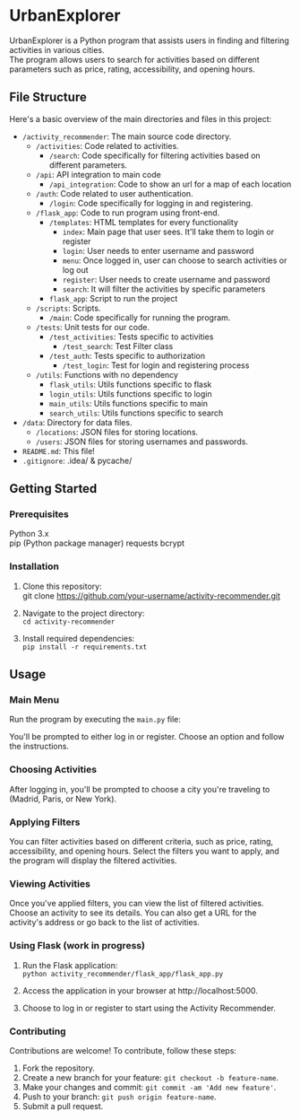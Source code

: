 # UrbanExplorer
UrbanExplorer is a Python program that assists users in finding and filtering activities in various cities.  
The program allows users to search for activities based on different parameters such as price, rating, accessibility, and opening hours.

## File Structure

Here's a basic overview of the main directories and files in this project:

- `/activity_recommender`: The main source code directory.
    - `/activities`: Code related to activities.
      - `/search`: Code specifically for filtering activities based on different parameters.
    - `/api`: API integration to main code
      - `/api_integration`: Code to show an url for a map of each location
    - `/auth`: Code related to user authentication.
      - `/login`: Code specifically for logging in and registering.
    - `/flask_app`: Code to run program using front-end.
      - `/templates`: HTML templates for every functionality
        - `index`: Main page that user sees. It'll take them to login or register
        - `login`: User needs to enter username and password
        - `menu`: Once logged in, user can choose to search activities or log out
        - `register`: User needs to create username and password
        - `search`: It will filter the activities by specific parameters
      - `flask_app`: Script to run the project
    - `/scripts`: Scripts.
      - `/main`: Code specifically for running the program.
    - `/tests`: Unit tests for our code. 
      - `/test_activities`:  Tests specific to activities
        - `/test_search`: Test Filter class
      - `/test_auth`:  Tests specific to authorization
        - `/test_login`: Test for login and registering process
    - `/utils`: Functions with no dependency
       - `flask_utils`: Utils functions specific to flask
       - `login_utils`: Utils functions specific to login
       - `main_utils`: Utils functions specific to main
       - `search_utils`: Utils functions specific to search
- `/data`: Directory for data files.
    - `/locations`: JSON files for storing locations.
    - `/users`: JSON files for storing usernames and passwords.
- `README.md`: This file!
- `.gitignore`: .idea/ & pycache/

## Getting Started

### Prerequisites
Python 3.x  
pip (Python package manager)
requests
bcrypt


### Installation
1. Clone this repository:  
git clone https://github.com/your-username/activity-recommender.git


2. Navigate to the project directory:  
`cd activity-recommender`


3. Install required dependencies:  
`pip install -r requirements.txt`

## Usage

### Main Menu

Run the program by executing the `main.py` file:

You'll be prompted to either log in or register. Choose an option and follow the instructions.

### Choosing Activities

After logging in, you'll be prompted to choose a city you're traveling to (Madrid, Paris, or New York).

### Applying Filters

You can filter activities based on different criteria, such as price, rating, accessibility, and opening hours. Select the filters you want to apply, and the program will display the filtered activities.

### Viewing Activities

Once you've applied filters, you can view the list of filtered activities. Choose an activity to see its details. You can also get a URL for the activity's address or go back to the list of activities.

### Using Flask (work in progress)
1. Run the Flask application:  
`python activity_recommender/flask_app/flask_app.py`  

2. Access the application in your browser at http://localhost:5000.

3. Choose to log in or register to start using the Activity Recommender.

### Contributing
Contributions are welcome! To contribute, follow these steps:

1. Fork the repository.
2. Create a new branch for your feature: `git checkout -b feature-name`.
3. Make your changes and commit: `git commit -am 'Add new feature'`.
4. Push to your branch: `git push origin feature-name`.
5. Submit a pull request.